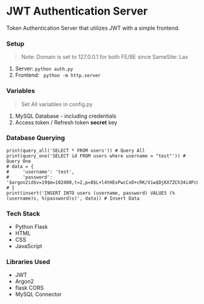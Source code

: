 # JWT Authentication Server
Token Authentication Server that utilizes JWT with a simple frontend.

### Setup
> Note: Domain is set to 127.0.0.1 for both FE/BE since SameSite: Lax
1. Server: ```python auth.py```
2. Frontend: ``` python -m http.server```

### Variables
> Set All variables in config.py
1. MySQL Database - including credentials
2. Access token / Refresh token **secret** key

### Database Querying
```
print(query_all('SELECT * FROM users')) # Query All
print(query_one('SELECT id FROM users where username = "test"')) # Query One
# data = {
#     'username': 'test',
#     'password': '$argon2id$v=19$m=102400,t=2,p=8$L+l4tHExPwcCxO+cRK/Viw$DjKX7ZCh34i4PcUVklijYw'
# }
print(insert('INSERT INTO users (username, password) VALUES (%(username)s, %(password)s)', data)) # Insert Data
```

### Tech Stack
* Python Flask
* HTML
* CSS
* JavaScript

### Libraries Used
* JWT
* Argon2 
* flask CORS
* MySQL Connector